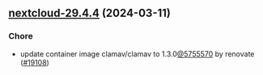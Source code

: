 

## [nextcloud-29.4.4](https://github.com/truecharts/charts/compare/nextcloud-29.4.3...nextcloud-29.4.4) (2024-03-11)

### Chore



- update container image clamav/clamav to 1.3.0[@5755570](https://github.com/5755570) by renovate ([#19108](https://github.com/truecharts/charts/issues/19108))